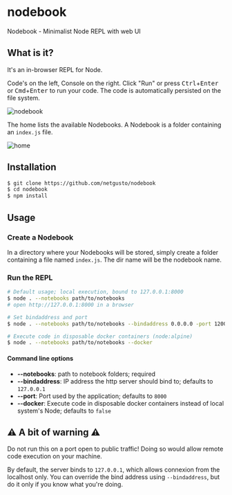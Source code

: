 # nodebook

Nodebook - Minimalist Node REPL with web UI

## What is it?

It's an in-browser REPL for Node.

Code's on the left, Console on the right. Click "Run" or press <kbd>Ctrl</kbd>+<kbd>Enter</kbd> or <kbd>Cmd</kbd>+<kbd>Enter</kbd> to run your code.
The code is automatically persisted on the file system.

![nodebook](https://user-images.githubusercontent.com/4974818/45084039-8f2b6380-b0fd-11e8-94d4-dadcab34c7f6.png)

The home lists the available Nodebooks. A Nodebook is a folder containing an `index.js` file.

![home](https://user-images.githubusercontent.com/4974818/45084276-3c9e7700-b0fe-11e8-9ed0-d2b7cb5b7bb3.png)

## Installation

```bash
$ git clone https://github.com/netgusto/nodebook
$ cd nodebook
$ npm install
```

## Usage

### Create a Nodebook

In a directory where your Nodebooks will be stored, simply create a folder containing a file named `index.js`.
The dir name will be the nodebook name.

### Run the REPL

```bash
# Default usage; local execution, bound to 127.0.0.1:8000
$ node . --notebooks path/to/notebooks
# open http://127.0.0.1:8000 in a browser
```

```bash
# Set bindaddress and port
$ node . --notebooks path/to/notebooks --bindaddress 0.0.0.0 -port 12000
```

```bash
# Execute code in disposable docker containers (node:alpine)
$ node . --notebooks path/to/notebooks --docker
```

#### Command line options

* **--notebooks**: path to notebook folders; required
* **--bindaddress**: IP address the http server should bind to; defaults to `127.0.0.1`
* **--port**: Port used by the application; defaults to `8000`
* **--docker**: Execute code in disposable docker containers instead of local system's Node; defaults to `false`

## ⚠️ A bit of warning ⚠️

Do not run this on a port open to public traffic! Doing so would allow remote code execution on your machine.

By default, the server binds to `127.0.0.1`, which allows connexion from the localhost only. You can override the bind address using `--bindaddress`, but do it only if you know what you're doing.
